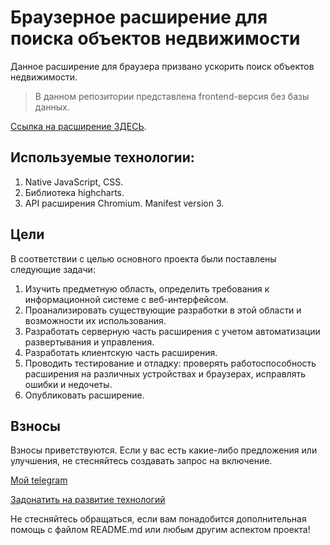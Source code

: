 # Браузерное расширение для поиска объектов недвижимости

Данное расширение для браузера призвано ускорить поиск объектов недвижимости. 
> В данном репозитории представлена frontend-версия без базы данных.

[Ссылка на расширение ЗДЕСЬ](https://chromewebstore.google.com/detail/realtyradar-%D0%BF%D1%80%D0%BE%D0%B2%D0%B5%D1%80%D0%BA%D0%B0-%D0%BD%D0%B5%D0%B4%D0%B2/ghnhdedmpnflomdgjheppohppokjlacp?hl=ru&utm_source=ext_sidebar).

## Используемые технологии:
1. Native JavaScript, CSS.
2. Библиотека highcharts.
3. API расширения Chromium. Manifest version 3.

## Цели
В соответствии с целью основного проекта были поставлены следующие задачи:

1. Изучить предметную область, определить требования к информационной системе с веб-интерфейсом.
2. Проанализировать существующие разработки в этой области и возможности их использования.
3. Разработать серверную часть расширения с учетом автоматизации развертывания и управления.
4. Разработать клиентскую часть расширения.
5. Проводить тестирование и отладку: проверять работоспособность расширения на различных устройствах и браузерах, исправлять ошибки и недочеты.
6. Опубликовать расширение.

## Взносы
Взносы приветствуются. Если у вас есть какие-либо предложения или улучшения, не стесняйтесь создавать запрос на включение.

[Мой telegram](https://t.me/Yakipoly)

[Задонатить на развитие технологий](https://messenger.online.sberbank.ru/sl/1j9DmBH5HeV92zyXN)

Не стесняйтесь обращаться, если вам понадобится дополнительная помощь с файлом README.md или любым другим аспектом проекта!